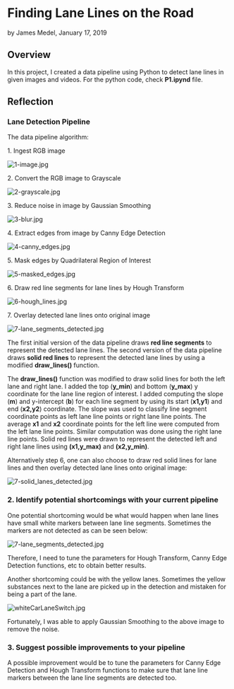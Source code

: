 # **Finding Lane Lines on the Road** 

by James Medel, January 17, 2019

## Overview

In this project, I created a data pipeline using Python to detect lane lines in given images and videos. For the python code, check **P1.ipynd** file.

## Reflection

### Lane Detection Pipeline

The data pipeline algorithm:

1\. Ingest RGB image

![1-image.jpg](data_pipeline_images/1-image.jpg)

2\. Convert the RGB image to Grayscale

![2-grayscale.jpg](data_pipeline_images/2-grayscale.jpg)

3\. Reduce noise in image by Gaussian Smoothing

![3-blur.jpg](data_pipeline_images/3-blur.jpg)

4\. Extract edges from image by Canny Edge Detection

![4-canny_edges.jpg](data_pipeline_images/4-canny_edges.jpg)

5\. Mask edges by Quadrilateral Region of Interest

![5-masked_edges.jpg](data_pipeline_images/5-masked_edges.jpg)

6\. Draw red line segments for lane lines by Hough Transform

![6-hough_lines.jpg](data_pipeline_images/6-hough_lines.jpg)

7\. Overlay detected lane lines onto original image

![7-lane_segments_detected.jpg](data_pipeline_images/7-lane_segments_detected.jpg)

The first initial version of the data pipeline draws **red line segments** to 
represent the detected lane lines. The second version of the data pipeline
draws **solid red lines** to represent the detected lane lines by using a modified
**draw_lines()** function.

The **draw_lines()** function was modified to draw solid lines for both the
left lane and right lane. I added the top (**y_min**) and bottom (**y_max**) 
y coordinate for the lane line region of interest. I added computing the 
slope (**m**) and y-intercept (**b**) for each line segment by using its 
start (**x1,y1**) and end (**x2,y2**) coordinate. The slope was used to 
classify line segment coordinate points as left lane line points or right 
lane line points. The average **x1** and **x2** coordinate points for the
left line were computed from the left lane line points. Similar computation
was done using the right lane line points. Solid red lines were drawn to
represent the detected left and right lane lines using **(x1,y_max)** and 
**(x2,y_min)**.

Alternatively step 6, one can also choose to draw red solid lines for lane lines 
and then overlay detected lane lines onto original image:

![7-solid_lanes_detected.jpg](data_pipeline_images/7-solid_lanes_detected.jpg)

### 2. Identify potential shortcomings with your current pipeline

One potential shortcoming would be what would happen when lane lines have small white markers between lane line segments. Sometimes the markers are not detected as can be seen below:

![7-lane_segments_detected.jpg](data_pipeline_images/7-lane_segments_detected.jpg)

Therefore, I need to tune the parameters for Hough Transform, Canny Edge Detection functions, etc to obtain better results.

Another shortcoming could be with the yellow lanes. Sometimes the yellow substances next to the
lane are picked up in the detection and mistaken for being a part of the lane.

![whiteCarLaneSwitch.jpg](test_images_output/solid_line/whiteCarLaneSwitch.jpg)

Fortunately, I was able to apply Gaussian Smoothing to the above image to remove the noise. 

### 3. Suggest possible improvements to your pipeline

A possible improvement would be to tune the parameters for Canny Edge Detection and Hough Transform functions to make sure that lane line markers between the lane line segments
are detected too.
